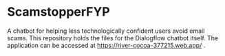 # ScamstopperFYP
A chatbot for helping less technologically confident users avoid email scams. This repository holds the files for the Dialogflow chatbot itself. The application can be accessed at https://river-cocoa-377215.web.app/ .
